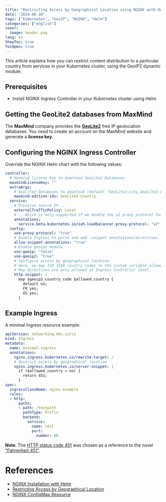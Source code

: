 ```yaml
---
title: "Restricting Access by Geographical Location using NGINX with Helm"
date: "2024-08-20"
tags: ["Kubernetes", "GeoIP", "NGINX", "Helm"]
categories: ["english"]
cover:
  image: header.png
lang: en
ShowToc: true
TocOpen: true
---
```


This article explains how you can restrict content distribution to a particular country from services in your Kubernetes 
cluster, using the GeoIP2 dynamic module. 

## Prerequisites

- Install NGINX Ingress Controller in your Kubernetes cluster using Helm.

## Getting the GeoLite2 databases from MaxMind

The **MaxMind** company provides the [**GeoLite2**](https://dev.maxmind.com/geoip/geolite2-free-geolocation-data) free 
IP geolocation databases. You need to create an account on the MaxMind website and generate a **license key**.

## Configuring the NGINX Ingress Controller

Override the NGINX Helm chart with the following values:

```yaml
controller:
  # Maxmind license key to download GeoLite2 Databases
  maxmindLicenseKey: ""
  extraArgs:
    # GeoLite2 Databases to download (default "GeoLite2-City,GeoLite2-ASN")
    maxmind-edition-ids: GeoLite2-Country
  service:
    # Preserve source IP...
    externalTrafficPolicy: Local
    # ...Which is only supported if we enable the v2 proxy protocol for the OVH load balancer (specific to OVH Cloud provider)
    annotations:
      service.beta.kubernetes.io/ovh-loadbalancer-proxy-protocol: "v2"
  config:
    use-proxy-protocol: "true"
    # Enable Ingress to parse and add -snippet annotations/directives
    allow-snippet-annotations: "true"
    # Enable geoip2 module
    use-geoip: "false"
    use-geoip2: "true"
    # Configure access by geographical location.
    # Here, we map ISO 3166 country codes to the custom variable allowed_country.
    # Map directives are only allowed at Ingress Controller level.
    http-snippet: |
      map $geoip2_country_code $allowed_country {
        default no;
        FR yes;
        US yes;
      }
```

## Example Ingress

A minimal Ingress resource example:

```yaml
apiVersion: networking.k8s.io/v1
kind: Ingress
metadata:
  name: minimal-ingress
  annotations:
    nginx.ingress.kubernetes.io/rewrite-target: /
    # Restrict access by geographical location
    nginx.ingress.kubernetes.io/server-snippet: |
      if ($allowed_country = no) {
        return 451;
      }
spec:
  ingressClassName: nginx-example
  rules:
  - http:
      paths:
      - path: /testpath
        pathType: Prefix
        backend:
          service:
            name: test
            port:
              number: 80
```

**Note**: The [HTTP status code 451](https://en.wikipedia.org/wiki/HTTP_451) was chosen as a reference to the novel 
["Fahrenheit 451"](https://en.wikipedia.org/wiki/Fahrenheit_451).

# References

- [NGINX Installation with Helm](https://docs.nginx.com/nginx-ingress-controller/installation/installing-nic/installation-with-helm/)
- [Restricting Access by Geographical Location](https://docs.nginx.com/nginx/admin-guide/security-controls/controlling-access-by-geoip/)
- [NGINX ConfigMap Resource](https://docs.nginx.com/nginx-ingress-controller/configuration/global-configuration/configmap-resource/)
